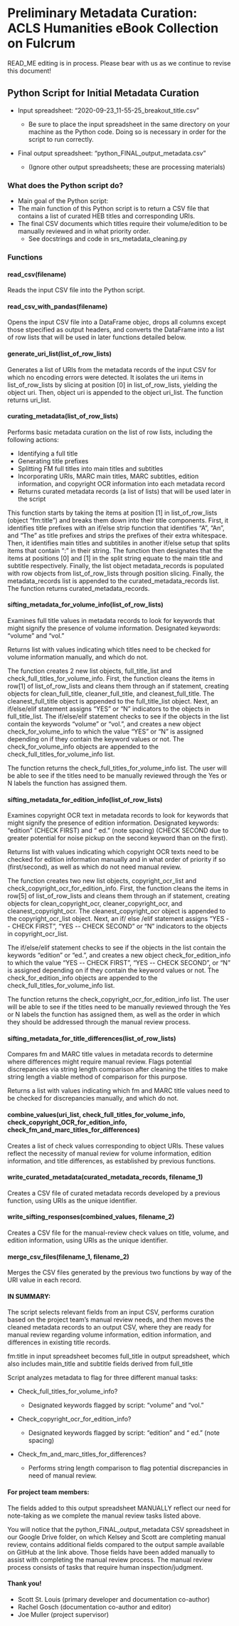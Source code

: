 # Preliminary Metadata Curation: ACLS Humanities eBook Collection on Fulcrum

READ_ME editing is in process. Please bear with us as we continue to revise this document!

## Python Script for Initial Metadata Curation

* Input spreadsheet: “2020-09-23_11-55-25_breakout_title.csv”
  * Be sure to place the input spreadsheet in the same directory on your machine as the Python code. Doing so is necessary in order for the script to run correctly.

* Final output spreadsheet: “python_FINAL_output_metadata.csv”
  * (Ignore other output spreadsheets; these are processing materials)

### What does the Python script do?

* Main goal of the Python script: 
 * The main function of this Python script is to return a CSV file that contains a list of curated HEB titles and corresponding URIs. 
  * The final CSV documents which titles require their volume/edition to be manually reviewed and in what priority order.
    * See docstrings and code in srs_metadata_cleaning.py
    
### Functions

#### read_csv(filename)
Reads the input CSV file into the Python script.
  
#### read_csv_with_pandas(filename)
Opens the input CSV file into a DataFrame objec, drops all columns except those stpecified as output headers, and converts the DataFrame into a list of row lists that will be used in later functions detailed below.
  
#### generate_uri_list(list_of_row_lists)
Generates a list of URIs from the metadata records of the input CSV for which no encoding errors were detected. It isolates the uri items in list_of_row_lists by slicing at position [0] in list_of_row_lists, yielding the object uri. Then, object uri is appended to the object uri_list. The function returns uri_list.
  
#### curating_metadata(list_of_row_lists)
Performs basic metadata curation on the list of row lists, including the following actions:
* Identifying a full title
* Generating title prefixes
* Splitting FM full titles into main titles and subtitles
* Incorporating URIs, MARC main titles, MARC subtitles, edition information, and copyright OCR information into each metadata record
* Returns curated metadata records (a list of lists) that will be used later in the script

This function starts by taking the items at position [1] in list_of_row_lists (object “fm:title”) and breaks them down into their title components. First, it identifies title prefixes with an if/else strip function that identifies “A”, “An”, and “The” as title prefixes and strips the prefixes of their extra whitespace. Then, it identifies main titles and subtitiles in another if/else setup that splits items that contain “:” in their string. The function then designates that the items at positions [0] and [1] in the split string equate to the main title and subtitle respectively. Finally, the list object metadata_records is populated with row objects from list_of_row_lists through position slicing. Finally, the metadata_records list is appended to the curated_metadata_records list. The function returns curated_metadata_records.

#### sifting_metadata_for_volume_info(list_of_row_lists)
Examines full title values in metadata records to look for keywords that might signify the presence of volume information. Designated keywords: “volume” and “vol.”

Returns list with values indicating which titles need to be checked for volume information manually, and which do not.

The function creates 2 new list objects, full_title_list and check_full_titles_for_volume_info. First, the function cleans the items in row[1] of list_of_row_lists and cleans them through an if statement, creating objects for clean_full_title, cleaner_full_title, and cleanest_full_title. The cleanest_full_title object is appended to the full_title_list object. Next, an if/else/elif statement assigns “YES” or “N” indicators to the objects in full_title_list. The if/else/elif statement checks to see if the objects in the list contain the keywords “volume” or “vol.”, and creates a new object check_for_volume_info to which the value “YES” or “N” is assigned depending on if they contain the keyword values or not. The check_for_volume_info objects are appended to the check_full_titles_for_volume_info list. 

The function returns the check_full_titles_for_volume_info list. The user will be able to see if the titles need to be manually reviewed through the Yes or N labels the function has assigned them.

#### sifting_metadata_for_edition_info(list_of_row_lists)
Examines copyright OCR text in metadata records to look for keywords that might signify the presence of edition information. Designated keywords: “edition” (CHECK FIRST) and “ ed.” (note spacing) (CHECK SECOND due to greater potential for noise pickup on the second keyword than on the first).

Returns list with values indicating which copyright OCR texts need to be checked for edition information manually and in what order of priority if so (first/second), as well as which do not need manual review.

The function creates two new list objects, copyright_ocr_list and check_copyright_ocr_for_edition_info. First, the function cleans the items in row[5] of list_of_row_lists and cleans them through an if statement, creating objects for clean_copyright_ocr, cleaner_copyright_ocr, and cleanest_copyright_ocr. The cleanest_copyright_ocr object is appended to the copyright_ocr_list object. Next, an if/ else /elif statement assigns “YES -- CHECK FIRST”, “YES -- CHECK SECOND” or “N” indicators to the objects in copyright_ocr_list. 

The if/else/elif statement checks to see if the objects in the list contain the keywords “edition” or “ed.”, and creates a new object check_for_edition_info to which the value “YES -- CHECK FIRST”, “YES -- CHECK SECOND”, or “N” is assigned depending on if they contain the keyword values or not. The check_for_edition_info objects are appended to the check_full_titles_for_volume_info list. 

The function returns the check_copyright_ocr_for_edition_info list. The user will be able to see if the titles need to be manually reviewed through the Yes or N labels the function has assigned them, as well as the order in which they should be addressed through the manual review process.


#### sifting_metadata_for_title_differences(list_of_row_lists)
Compares fm and MARC title values in metadata records to determine where differences might require manual review. Flags potential discrepancies via string length comparison after cleaning the titles to make string length a viable method of comparison for this purpose.

Returns a list with values indicating which fm and MARC title values need to be checked for discrepancies manually, and which do not.

#### combine_values(uri_list, check_full_titles_for_volume_info, check_copyright_OCR_for_edition_info, check_fm_and_marc_titles_for_differences)
Creates a list of check values corresponding to object URIs. These values reflect the necessity of manual review for volume information, edition information, and title differences, as established by previous functions.

#### write_curated_metadata(curated_metadata_records, filename_1)
Creates a CSV file of curated metadata records developed by a previous function, using URIs as the unique identifier.

#### write_sifting_responses(combined_values, filename_2)
Creates a CSV file for the manual-review check values on title, volume, and edition information, using URIs as the unique identifier.

#### merge_csv_files(filename_1, filename_2)
Merges the CSV files generated by the previous two functions by way of the URI value in each record.

#### IN SUMMARY: 
The script selects relevant fields from an input CSV, performs curation based on the project team’s manual review needs, and then moves the cleaned metadata records to an output CSV, where they are ready for manual review regarding volume information, edition information, and differences in existing title records.

fm:title in input spreadsheet becomes full_title in output spreadsheet, which also includes main_title and subtitle fields derived from full_title

Script analyzes metadata to flag for three different manual tasks:
* Check_full_titles_for_volume_info?
  * Designated keywords flagged by script: “volume” and “vol.”
  
* Check_copyright_ocr_for_edition_info?
  * Designated keywords flagged by script: “edition” and “ ed.” (note spacing)
  
* Check_fm_and_marc_titles_for_differences?
  * Performs string length comparison to flag potential discrepancies in need of manual review.
  
#### For project team members: 

The fields added to this output spreadsheet MANUALLY reflect our need for note-taking as we complete the manual review tasks listed above.

You will notice that the python_FINAL_output_metadata CSV spreadsheet in our Google Drive folder, on which Kelsey and Scott are completing manual review, contains additional fields compared to the output sample available on GitHub at the link above. Those fields have been added manually to assist with completing the manual review process.
The manual review process consists of tasks that require human inspection/judgment.

#### Thank you!

* Scott St. Louis (primary developer and documentation co-author)
* Rachel Gosch (documentation co-author and editor)
* Joe Muller (project supervisor)

